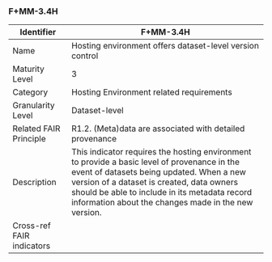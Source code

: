 ### F+MM-3.4H

| Identifier | F+MM-3.4H |
| --------- | ----------|
| Name | Hosting environment offers dataset-level version control |
| Maturity Level | 3 |
| Category | Hosting Environment related requirements |
| Granularity Level | Dataset-level |
| Related FAIR Principle | R1.2. (Meta)data are associated with detailed provenance |
| Description | This indicator requires the hosting environment to provide a basic level of provenance in the event of datasets being updated. When a new version of a dataset is created, data owners should be able to include in its metadata record information about the changes made in the new version.  |
| Cross-ref FAIR indicators | |